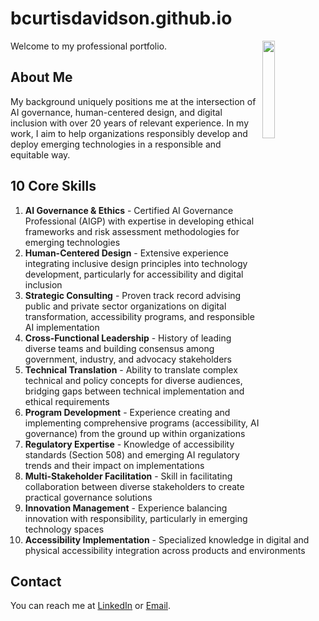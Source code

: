# bcurtisdavidson.github.io
Welcome to my professional portfolio.<img src="https://github.com/user-attachments/assets/f5003dd3-de25-4241-b040-567a29368794" width="20%" height="20%" align="right">


## About Me
My background uniquely positions me at the intersection of AI governance, human-centered design, and digital inclusion with over 20 years of relevant experience. In my work, I aim to help organizations responsibly develop and deploy emerging technologies in a responsible and equitable way.

## 10 Core Skills

1. **AI Governance & Ethics** - Certified AI Governance Professional (AIGP) with expertise in developing ethical frameworks and risk assessment methodologies for emerging technologies
2. **Human-Centered Design** - Extensive experience integrating inclusive design principles into technology development, particularly for accessibility and digital inclusion
3. **Strategic Consulting** - Proven track record advising public and private sector organizations on digital transformation, accessibility programs, and responsible AI implementation
4. **Cross-Functional Leadership** - History of leading diverse teams and building consensus among government, industry, and advocacy stakeholders
5. **Technical Translation** - Ability to translate complex technical and policy concepts for diverse audiences, bridging gaps between technical implementation and ethical requirements
6. **Program Development** - Experience creating and implementing comprehensive programs (accessibility, AI governance) from the ground up within organizations
7. **Regulatory Expertise** - Knowledge of accessibility standards (Section 508) and emerging AI regulatory trends and their impact on implementations
8. **Multi-Stakeholder Facilitation** - Skill in facilitating collaboration between diverse stakeholders to create practical governance solutions
9. **Innovation Management** - Experience balancing innovation with responsibility, particularly in emerging technology spaces
10. **Accessibility Implementation** - Specialized knowledge in digital and physical accessibility integration across products and environments

## Contact
You can reach me at [LinkedIn](https://www.linkedin.com/in/billcurtisdavidson/) or [Email](mailto:billcurtisdavidson@gmail.com).
